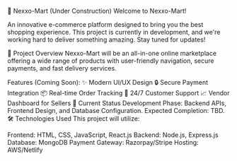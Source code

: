 🛒 Nexxo-Mart (Under Construction)
Welcome to Nexxo-Mart!

An innovative e-commerce platform designed to bring you the best shopping experience. This project is currently in development, and we're working hard to deliver something amazing. Stay tuned for updates!

📌 Project Overview
Nexxo-Mart will be an all-in-one online marketplace offering a wide range of products with user-friendly navigation, secure payments, and fast delivery services.

Features (Coming Soon):
✨ Modern UI/UX Design
🔒 Secure Payment Integration
📦 Real-time Order Tracking
💬 24/7 Customer Support
📈 Vendor Dashboard for Sellers
🚧 Current Status
Development Phase: Backend APIs, Frontend Design, and Database Configuration.
Expected Completion: TBD.
🛠️ Technologies Used
This project will utilize:

Frontend: HTML, CSS, JavaScript, React.js
Backend: Node.js, Express.js
Database: MongoDB
Payment Gateway: Razorpay/Stripe
Hosting: AWS/Netlify

